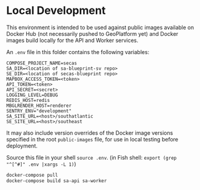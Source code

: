 # Local Development

This environment is intended to be used against public images available on
Docker Hub (not necessarily pushed to GeoPlatform yet) and Docker images
build locally for the API and Worker services.

An `.env` file in this folder contains the following variables:

```
COMPOSE_PROJECT_NAME=secas
SA_DIR=<location of sa-blueprint-sv repo>
SE_DIR=<location of secas-blueprint repo>
MAPBOX_ACCESS_TOKEN=<token>
API_TOKEN=<token>
API_SECRET=<secret>
LOGGING_LEVEL=DEBUG
REDIS_HOST=redis
MBGLRENDER_HOST=renderer
SENTRY_ENV="development"
SA_SITE_URL=<host>/southatlantic
SE_SITE_URL=<host>/southeast
```

It may also include version overrides of the Docker image versions specified
in the root `public-images` file, for use in local testing before deployment.

Source this file in your shell `source .env`.
(in Fish shell: `export (grep "^[^#]" .env |xargs -L 1)`)

```bash
docker-compose pull
docker-compose build sa-api sa-worker
```
